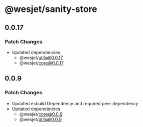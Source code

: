 # @wesjet/sanity-store

## 0.0.17

### Patch Changes

- Updated dependencies
  - @wesjet/utils@0.0.17
  - @wesjet/core@0.0.17

## 0.0.9

### Patch Changes

- Updated esbuild Dependency and required peer dependency
- Updated dependencies
  - @wesjet/core@0.0.9
  - @wesjet/utils@0.0.9
